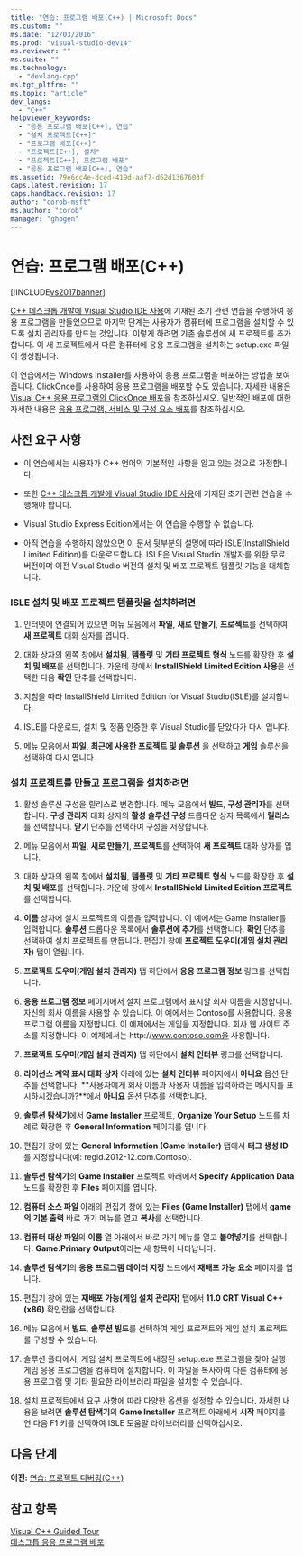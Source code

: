 ```yaml
---
title: "연습: 프로그램 배포(C++) | Microsoft Docs"
ms.custom: ""
ms.date: "12/03/2016"
ms.prod: "visual-studio-dev14"
ms.reviewer: ""
ms.suite: ""
ms.technology: 
  - "devlang-cpp"
ms.tgt_pltfrm: ""
ms.topic: "article"
dev_langs: 
  - "C++"
helpviewer_keywords: 
  - "응용 프로그램 배포[C++], 연습"
  - "설치 프로젝트[C++]"
  - "프로그램 배포[C++]"
  - "프로젝트[C++], 설치"
  - "프로젝트[C++], 프로그램 배포"
  - "응용 프로그램 배포[C++], 연습"
ms.assetid: 79e6cc4e-dced-419d-aaf7-d62d1367603f
caps.latest.revision: 17
caps.handback.revision: 17
author: "corob-msft"
ms.author: "corob"
manager: "ghogen"
---
```

# 연습: 프로그램 배포(C++)
[!INCLUDE[vs2017banner](../assembler/inline/includes/vs2017banner.md)]

[C\+\+ 데스크톱 개발에 Visual Studio IDE 사용](../ide/using-the-visual-studio-ide-for-cpp-desktop-development.md)에 기재된 초기 관련 연습을 수행하여 응용 프로그램을 만들었으므로 마지막 단계는 사용자가 컴퓨터에 프로그램을 설치할 수 있도록 설치 관리자를 만드는 것입니다.  이렇게 하려면 기존 솔루션에 새 프로젝트를 추가합니다.  이 새 프로젝트에서 다른 컴퓨터에 응용 프로그램을 설치하는 setup.exe 파일이 생성됩니다.  
  
 이 연습에서는 Windows Installer를 사용하여 응용 프로그램을 배포하는 방법을 보여 줍니다.  ClickOnce를 사용하여 응용 프로그램을 배포할 수도 있습니다.  자세한 내용은 [Visual C\+\+ 응용 프로그램의 ClickOnce 배포](../ide/clickonce-deployment-for-visual-cpp-applications.md)을 참조하십시오.  일반적인 배포에 대한 자세한 내용은 [응용 프로그램, 서비스 및 구성 요소 배포](../Topic/Deploying%20Applications,%20Services,%20and%20Components.md)를 참조하십시오.  
  
## 사전 요구 사항  
  
-   이 연습에서는 사용자가 C\+\+ 언어의 기본적인 사항을 알고 있는 것으로 가정합니다.  
  
-   또한 [C\+\+ 데스크톱 개발에 Visual Studio IDE 사용](../ide/using-the-visual-studio-ide-for-cpp-desktop-development.md)에 기재된 초기 관련 연습을 수행해야 합니다.  
  
-   Visual Studio Express Edition에서는 이 연습을 수행할 수 없습니다.  
  
-   아직 연습을 수행하지 않았으면 이 문서 뒷부분의 설명에 따라 ISLE\(InstallShield Limited Edition\)를 다운로드합니다.  ISLE은 Visual Studio 개발자를 위한 무료 버전이며 이전 Visual Studio 버전의 설치 및 배포 프로젝트 템플릿 기능을 대체합니다.  
  
### ISLE 설치 및 배포 프로젝트 템플릿을 설치하려면  
  
1.  인터넷에 연결되어 있으면 메뉴 모음에서 **파일**, **새로 만들기**, **프로젝트**를 선택하여 **새 프로젝트** 대화 상자를 엽니다.  
  
2.  대화 상자의 왼쪽 창에서 **설치됨**, **템플릿** 및 **기타 프로젝트 형식** 노드를 확장한 후 **설치 및 배포**를 선택합니다.  가운데 창에서 **InstallShield Limited Edition 사용**을 선택한 다음 **확인** 단추를 선택합니다.  
  
3.  지침을 따라 InstallShield Limited Edition for Visual Studio\(ISLE\)를 설치합니다.  
  
4.  ISLE를 다운로드, 설치 및 정품 인증한 후 Visual Studio를 닫았다가 다시 엽니다.  
  
5.  메뉴 모음에서 **파일**, **최근에 사용한 프로젝트 및 솔루션** 을 선택하고 **게임** 솔루션을 선택하여 다시 엽니다.  
  
### 설치 프로젝트를 만들고 프로그램을 설치하려면  
  
1.  활성 솔루션 구성을 릴리스로 변경합니다.  메뉴 모음에서 **빌드**, **구성 관리자**를 선택합니다.  **구성 관리자** 대화 상자의 **활성 솔루션 구성** 드롭다운 상자 목록에서 **릴리스**를 선택합니다.  **닫기** 단추를 선택하여 구성을 저장합니다.  
  
2.  메뉴 모음에서 **파일**, **새로 만들기**, **프로젝트**를 선택하여 **새 프로젝트** 대화 상자를 엽니다.  
  
3.  대화 상자의 왼쪽 창에서 **설치됨**, **템플릿** 및 **기타 프로젝트 형식** 노드를 확장한 후 **설치 및 배포**를 선택합니다.  가운데 창에서 **InstallShield Limited Edition 프로젝트**를 선택합니다.  
  
4.  **이름** 상자에 설치 프로젝트의 이름을 입력합니다.  이 예에서는 Game Installer를 입력합니다.  **솔루션** 드롭다운 목록에서 **솔루션에 추가**를 선택합니다.  **확인** 단추를 선택하여 설치 프로젝트를 만듭니다.  편집기 창에 **프로젝트 도우미\(게임 설치 관리자\)** 탭이 열립니다.  
  
5.  **프로젝트 도우미\(게임 설치 관리자\)** 탭 하단에서 **응용 프로그램 정보** 링크를 선택합니다.  
  
6.  **응용 프로그램 정보** 페이지에서 설치 프로그램에서 표시할 회사 이름을 지정합니다.  자신의 회사 이름을 사용할 수 있습니다. 이 예에서는 Contoso를 사용합니다.  응용 프로그램 이름을 지정합니다. 이 예제에서는 게임을 지정합니다.  회사 웹 사이트 주소를 지정합니다. 이 예제에서는 http:\/\/www.contoso.com을 사용합니다.  
  
7.  **프로젝트 도우미\(게임 설치 관리자\)** 탭 하단에서 **설치 인터뷰** 링크를 선택합니다.  
  
8.  **라이선스 계약 표시 대화 상자** 아래에 있는 **설치 인터뷰** 페이지에서 **아니요** 옵션 단추를 선택합니다.  **사용자에게 회사 이름과 사용자 이름을 입력하라는 메시지를 표시하시겠습니까?**에서 **아니요** 옵션 단추를 선택합니다.  
  
9. **솔루션 탐색기**에서 **Game Installer** 프로젝트, **Organize Your Setup** 노드를 차례로 확장한 후 **General Information** 페이지를 엽니다.  
  
10. 편집기 창에 있는 **General Information \(Game Installer\)** 탭에서 **태그 생성 ID**를 지정합니다\(예: regid.2012\-12.com.Contoso\).  
  
11. **솔루션 탐색기**의 **Game Installer** 프로젝트 아래에서 **Specify Application Data** 노드를 확장한 후 **Files** 페이지를 엽니다.  
  
12. **컴퓨터 소스 파일** 아래의 편집기 창에 있는 **Files \(Game Installer\)** 탭에서 **game의 기본 출력** 바로 가기 메뉴를 열고 **복사**를 선택합니다.  
  
13. **컴퓨터 대상 파일**의 **이름** 열 아래에서 바로 가기 메뉴를 열고 **붙여넣기**를 선택합니다.  **Game.Primary Output**이라는 새 항목이 나타납니다.  
  
14. **솔루션 탐색기**의 **응용 프로그램 데이터 지정** 노드에서 **재배포 가능 요소** 페이지를 엽니다.  
  
15. 편집기 창에 있는 **재배포 가능\(게임 설치 관리자\)** 탭에서 **11.0 CRT Visual C\+\+ \(x86\)** 확인란을 선택합니다.  
  
16. 메뉴 모음에서 **빌드**, **솔루션 빌드**를 선택하여 게임 프로젝트와 게임 설치 프로젝트를 구성할 수 있습니다.  
  
17. 솔루션 폴더에서, 게임 설치 프로젝트에 내장된 setup.exe 프로그램을 찾아 실행 게임 응용 프로그램을 컴퓨터에 설치합니다.  이 파일을 복사하여 다른 컴퓨터에 응용 프로그램 및 기타 필요한 라이브러리 파일을 설치할 수 있습니다.  
  
18. 설치 프로젝트에서 요구 사항에 따라 다양한 옵션을 설정할 수 있습니다.  자세한 내용을 보려면 **솔루션 탐색기**의 **Game Installer** 프로젝트 아래에서 **시작** 페이지를 연 다음 F1 키를 선택하여 ISLE 도움말 라이브러리를 선택하십시오.  
  
## 다음 단계  
 **이전:** [연습: 프로젝트 디버깅\(C\+\+\)](../ide/walkthrough-debugging-a-project-cpp.md)  
  
## 참고 항목  
 [Visual C\+\+ Guided Tour](http://msdn.microsoft.com/ko-kr/499cb66f-7df1-45d6-8b6b-33d94fd1f17c)   
 [데스크톱 응용 프로그램 배포](../ide/deploying-native-desktop-applications-visual-cpp.md)